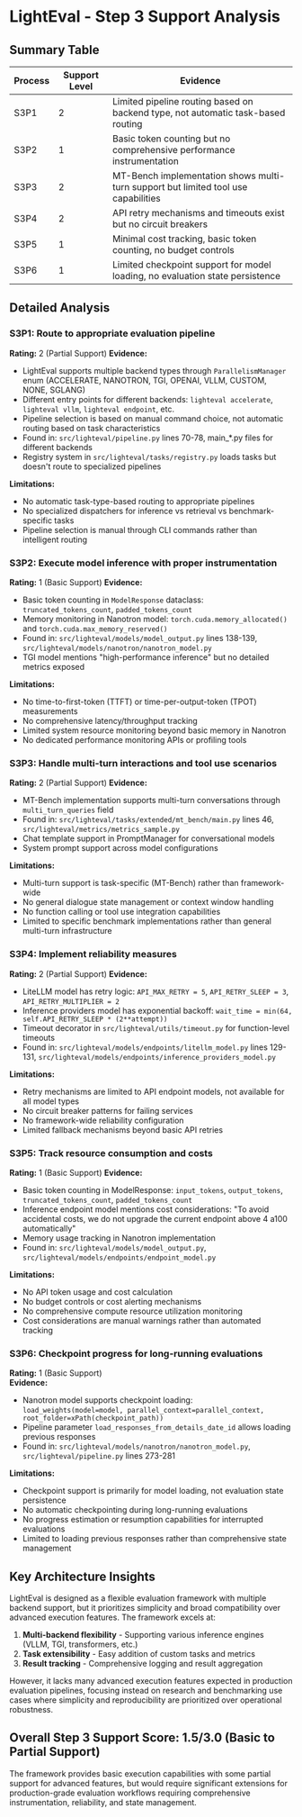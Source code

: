 # LightEval - Step 3 Support Analysis

## Summary Table
| Process | Support Level | Evidence |
|---------|--------------|----------|
| S3P1 | 2 | Limited pipeline routing based on backend type, not automatic task-based routing |
| S3P2 | 1 | Basic token counting but no comprehensive performance instrumentation |
| S3P3 | 2 | MT-Bench implementation shows multi-turn support but limited tool use capabilities |
| S3P4 | 2 | API retry mechanisms and timeouts exist but no circuit breakers |
| S3P5 | 1 | Minimal cost tracking, basic token counting, no budget controls |
| S3P6 | 1 | Limited checkpoint support for model loading, no evaluation state persistence |

## Detailed Analysis

### S3P1: Route to appropriate evaluation pipeline
**Rating:** 2 (Partial Support)
**Evidence:**
- LightEval supports multiple backend types through `ParallelismManager` enum (ACCELERATE, NANOTRON, TGI, OPENAI, VLLM, CUSTOM, NONE, SGLANG)
- Different entry points for different backends: `lighteval accelerate`, `lighteval vllm`, `lighteval endpoint`, etc.
- Pipeline selection is based on manual command choice, not automatic routing based on task characteristics
- Found in: `src/lighteval/pipeline.py` lines 70-78, main_*.py files for different backends
- Registry system in `src/lighteval/tasks/registry.py` loads tasks but doesn't route to specialized pipelines

**Limitations:**
- No automatic task-type-based routing to appropriate pipelines
- No specialized dispatchers for inference vs retrieval vs benchmark-specific tasks
- Pipeline selection is manual through CLI commands rather than intelligent routing

### S3P2: Execute model inference with proper instrumentation
**Rating:** 1 (Basic Support)
**Evidence:**
- Basic token counting in `ModelResponse` dataclass: `truncated_tokens_count`, `padded_tokens_count`
- Memory monitoring in Nanotron model: `torch.cuda.memory_allocated()` and `torch.cuda.max_memory_reserved()`
- Found in: `src/lighteval/models/model_output.py` lines 138-139, `src/lighteval/models/nanotron/nanotron_model.py`
- TGI model mentions "high-performance inference" but no detailed metrics exposed

**Limitations:**
- No time-to-first-token (TTFT) or time-per-output-token (TPOT) measurements
- No comprehensive latency/throughput tracking
- Limited system resource monitoring beyond basic memory in Nanotron
- No dedicated performance monitoring APIs or profiling tools

### S3P3: Handle multi-turn interactions and tool use scenarios
**Rating:** 2 (Partial Support)
**Evidence:**
- MT-Bench implementation supports multi-turn conversations through `multi_turn_queries` field
- Found in: `src/lighteval/tasks/extended/mt_bench/main.py` lines 46, `src/lighteval/metrics/metrics_sample.py`
- Chat template support in PromptManager for conversational models
- System prompt support across model configurations

**Limitations:**
- Multi-turn support is task-specific (MT-Bench) rather than framework-wide
- No general dialogue state management or context window handling
- No function calling or tool use integration capabilities
- Limited to specific benchmark implementations rather than general multi-turn infrastructure

### S3P4: Implement reliability measures
**Rating:** 2 (Partial Support)
**Evidence:**
- LiteLLM model has retry logic: `API_MAX_RETRY = 5`, `API_RETRY_SLEEP = 3`, `API_RETRY_MULTIPLIER = 2`
- Inference providers model has exponential backoff: `wait_time = min(64, self.API_RETRY_SLEEP * (2**attempt))`
- Timeout decorator in `src/lighteval/utils/timeout.py` for function-level timeouts
- Found in: `src/lighteval/models/endpoints/litellm_model.py` lines 129-131, `src/lighteval/models/endpoints/inference_providers_model.py`

**Limitations:**
- Retry mechanisms are limited to API endpoint models, not available for all model types
- No circuit breaker patterns for failing services
- No framework-wide reliability configuration
- Limited fallback mechanisms beyond basic API retries

### S3P5: Track resource consumption and costs
**Rating:** 1 (Basic Support)
**Evidence:**
- Basic token counting in ModelResponse: `input_tokens`, `output_tokens`, `truncated_tokens_count`, `padded_tokens_count`
- Inference endpoint model mentions cost considerations: "To avoid accidental costs, we do not upgrade the current endpoint above 4 a100 automatically"
- Memory usage tracking in Nanotron implementation
- Found in: `src/lighteval/models/model_output.py`, `src/lighteval/models/endpoints/endpoint_model.py`

**Limitations:**
- No API token usage and cost calculation
- No budget controls or cost alerting mechanisms  
- No comprehensive compute resource utilization monitoring
- Cost considerations are manual warnings rather than automated tracking

### S3P6: Checkpoint progress for long-running evaluations
**Rating:** 1 (Basic Support)  
**Evidence:**
- Nanotron model supports checkpoint loading: `load_weights(model=model, parallel_context=parallel_context, root_folder=xPath(checkpoint_path))`
- Pipeline parameter `load_responses_from_details_date_id` allows loading previous responses
- Found in: `src/lighteval/models/nanotron/nanotron_model.py`, `src/lighteval/pipeline.py` lines 273-281

**Limitations:**
- Checkpoint support is primarily for model loading, not evaluation state persistence
- No automatic checkpointing during long-running evaluations
- No progress estimation or resumption capabilities for interrupted evaluations
- Limited to loading previous responses rather than comprehensive state management

## Key Architecture Insights

LightEval is designed as a flexible evaluation framework with multiple backend support, but it prioritizes simplicity and broad compatibility over advanced execution features. The framework excels at:

1. **Multi-backend flexibility** - Supporting various inference engines (VLLM, TGI, transformers, etc.)
2. **Task extensibility** - Easy addition of custom tasks and metrics
3. **Result tracking** - Comprehensive logging and result aggregation

However, it lacks many advanced execution features expected in production evaluation pipelines, focusing instead on research and benchmarking use cases where simplicity and reproducibility are prioritized over operational robustness.

## Overall Step 3 Support Score: 1.5/3.0 (Basic to Partial Support)

The framework provides basic execution capabilities with some partial support for advanced features, but would require significant extensions for production-grade evaluation workflows requiring comprehensive instrumentation, reliability, and state management.